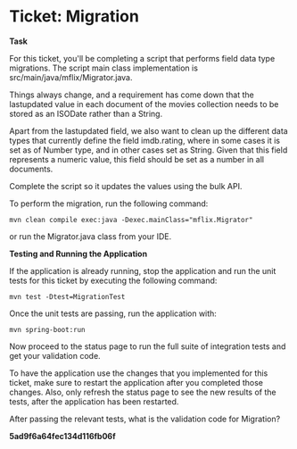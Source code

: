 # Ticket: Migration

**Task**

For this ticket, you'll be completing a script that performs field data type migrations. The script main class implementation is src/main/java/mflix/Migrator.java.

Things always change, and a requirement has come down that the lastupdated value in each document of the movies collection needs to be stored as an ISODate rather than a String.

Apart from the lastupdated field, we also want to clean up the different data types that currently define the field imdb.rating, where in some cases it is set as of Number type, and in other cases set as String. Given that this field represents a numeric value, this field should be set as a number in all documents.

Complete the script so it updates the values using the bulk API.

To perform the migration, run the following command:

```
mvn clean compile exec:java -Dexec.mainClass="mflix.Migrator"
```

or run the Migrator.java class from your IDE.

**Testing and Running the Application**

If the application is already running, stop the application and run the unit tests for this ticket by executing the following command:

```
mvn test -Dtest=MigrationTest
```

Once the unit tests are passing, run the application with:

```
mvn spring-boot:run
```

Now proceed to the status page to run the full suite of integration tests and get your validation code.

To have the application use the changes that you implemented for this ticket, make sure to restart the application after you completed those changes. Also, only refresh the status page to see the new results of the tests, after the application has been restarted.

After passing the relevant tests, what is the validation code for Migration?

**5ad9f6a64fec134d116fb06f**

